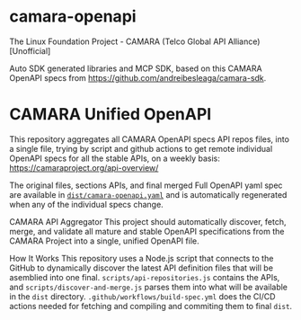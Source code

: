 # camara-openapi

The Linux Foundation Project - CAMARA (Telco Global API Alliance) [Unofficial]

Auto SDK generated libraries and MCP SDK, based on this CAMARA OpenAPI specs from https://github.com/andreibesleaga/camara-sdk.

# CAMARA Unified OpenAPI

This repository aggregates all CAMARA OpenAPI specs API repos files, into a single file, trying by script and github actions to get remote individual OpenAPI specs for all the stable APIs, on a weekly basis: https://camaraproject.org/api-overview/

The original files, sections APIs, and final merged Full OpenAPI yaml spec are  available in [`dist/camara-openapi.yaml`](https://github.com/andreibesleaga/camara-openapi/blob/main/dist/camara-openapi.yaml) and is automatically regenerated when any of the individual specs change.

CAMARA API Aggregator
This project should automatically discover, fetch, merge, and validate all mature and stable OpenAPI specifications from the CAMARA Project into a single, unified OpenAPI file.

How It Works 
This repository uses a Node.js script that connects to the GitHub to dynamically discover the latest API definition files that will be asemblied into one final.
`scripts/api-repositories.js` contains the APIs, and `scripts/discover-and-merge.js` parses them into what will be available in the `dist` directory.
`.github/workflows/build-spec.yml` does the CI/CD actions needed for fetching and compiling and commiting them to final `dist`.
